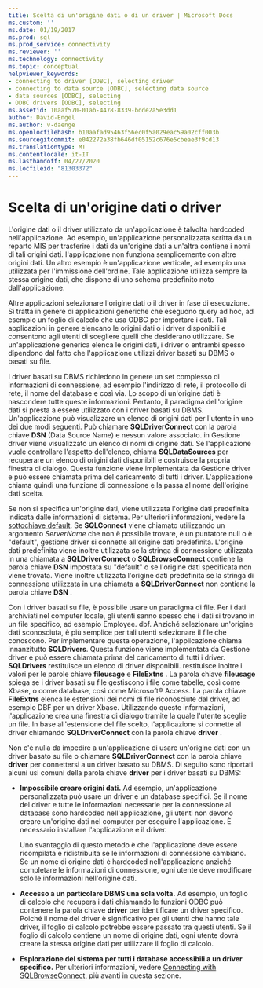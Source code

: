 ```yaml
---
title: Scelta di un'origine dati o di un driver | Microsoft Docs
ms.custom: ''
ms.date: 01/19/2017
ms.prod: sql
ms.prod_service: connectivity
ms.reviewer: ''
ms.technology: connectivity
ms.topic: conceptual
helpviewer_keywords:
- connecting to driver [ODBC], selecting driver
- connecting to data source [ODBC], selecting data source
- data sources [ODBC], selecting
- ODBC drivers [ODBC], selecting
ms.assetid: 10aaf570-01ab-4478-8339-bdde2a5e3dd1
author: David-Engel
ms.author: v-daenge
ms.openlocfilehash: b10aafad95463f56ec0f5a029eac59a02cff003b
ms.sourcegitcommit: e042272a38fb646df05152c676e5cbeae3f9cd13
ms.translationtype: MT
ms.contentlocale: it-IT
ms.lasthandoff: 04/27/2020
ms.locfileid: "81303372"
---
```

# <a name="choosing-a-data-source-or-driver"></a>Scelta di un'origine dati o driver
L'origine dati o il driver utilizzato da un'applicazione è talvolta hardcoded nell'applicazione. Ad esempio, un'applicazione personalizzata scritta da un reparto MIS per trasferire i dati da un'origine dati a un'altra contiene i nomi di tali origini dati. l'applicazione non funziona semplicemente con altre origini dati. Un altro esempio è un'applicazione verticale, ad esempio una utilizzata per l'immissione dell'ordine. Tale applicazione utilizza sempre la stessa origine dati, che dispone di uno schema predefinito noto dall'applicazione.  
  
 Altre applicazioni selezionare l'origine dati o il driver in fase di esecuzione. Si tratta in genere di applicazioni generiche che eseguono query ad hoc, ad esempio un foglio di calcolo che usa ODBC per importare i dati. Tali applicazioni in genere elencano le origini dati o i driver disponibili e consentono agli utenti di scegliere quelli che desiderano utilizzare. Se un'applicazione generica elenca le origini dati, i driver o entrambi spesso dipendono dal fatto che l'applicazione utilizzi driver basati su DBMS o basati su file.  
  
 I driver basati su DBMS richiedono in genere un set complesso di informazioni di connessione, ad esempio l'indirizzo di rete, il protocollo di rete, il nome del database e così via. Lo scopo di un'origine dati è nascondere tutte queste informazioni. Pertanto, il paradigma dell'origine dati si presta a essere utilizzato con i driver basati su DBMS. Un'applicazione può visualizzare un elenco di origini dati per l'utente in uno dei due modi seguenti. Può chiamare **SQLDriverConnect** con la parola chiave **DSN** (Data Source Name) e nessun valore associato. in Gestione driver viene visualizzato un elenco di nomi di origine dati. Se l'applicazione vuole controllare l'aspetto dell'elenco, chiama **SQLDataSources** per recuperare un elenco di origini dati disponibili e costruisce la propria finestra di dialogo. Questa funzione viene implementata da Gestione driver e può essere chiamata prima del caricamento di tutti i driver. L'applicazione chiama quindi una funzione di connessione e la passa al nome dell'origine dati scelta.  
  
 Se non si specifica un'origine dati, viene utilizzata l'origine dati predefinita indicata dalle informazioni di sistema. Per ulteriori informazioni, vedere la [sottochiave default](../../../odbc/reference/install/default-subkey.md). Se **SQLConnect** viene chiamato utilizzando un argomento *ServerName* che non è possibile trovare, è un puntatore null o è "default", gestione driver si connette all'origine dati predefinita. L'origine dati predefinita viene inoltre utilizzata se la stringa di connessione utilizzata in una chiamata a **SQLDriverConnect** o **SQLBrowseConnect** contiene la parola chiave **DSN** impostata su "default" o se l'origine dati specificata non viene trovata. Viene inoltre utilizzata l'origine dati predefinita se la stringa di connessione utilizzata in una chiamata a **SQLDriverConnect** non contiene la parola chiave **DSN** .  
  
 Con i driver basati su file, è possibile usare un paradigma di file. Per i dati archiviati nel computer locale, gli utenti sanno spesso che i dati si trovano in un file specifico, ad esempio Employee. dbf. Anziché selezionare un'origine dati sconosciuta, è più semplice per tali utenti selezionare il file che conoscono. Per implementare questa operazione, l'applicazione chiama innanzitutto **SQLDrivers**. Questa funzione viene implementata da Gestione driver e può essere chiamata prima del caricamento di tutti i driver. **SQLDrivers** restituisce un elenco di driver disponibili. restituisce inoltre i valori per le parole chiave **fileusage** e **FileExtns** . La parola chiave **fileusage** spiega se i driver basati su file gestiscono i file come tabelle, così come Xbase, o come database, così come Microsoft® Access. La parola chiave **FileExtns** elenca le estensioni dei nomi di file riconosciute dal driver, ad esempio DBF per un driver Xbase. Utilizzando queste informazioni, l'applicazione crea una finestra di dialogo tramite la quale l'utente sceglie un file. In base all'estensione del file scelto, l'applicazione si connette al driver chiamando **SQLDriverConnect** con la parola chiave **driver** .  
  
 Non c'è nulla da impedire a un'applicazione di usare un'origine dati con un driver basato su file o chiamare **SQLDriverConnect** con la parola chiave **driver** per connettersi a un driver basato su DBMS. Di seguito sono riportati alcuni usi comuni della parola chiave **driver** per i driver basati su DBMS:  
  
-   **Impossibile creare origini dati.** Ad esempio, un'applicazione personalizzata può usare un driver e un database specifici. Se il nome del driver e tutte le informazioni necessarie per la connessione al database sono hardcoded nell'applicazione, gli utenti non devono creare un'origine dati nel computer per eseguire l'applicazione. È necessario installare l'applicazione e il driver.  
  
     Uno svantaggio di questo metodo è che l'applicazione deve essere ricompilata e ridistribuita se le informazioni di connessione cambiano. Se un nome di origine dati è hardcoded nell'applicazione anziché completare le informazioni di connessione, ogni utente deve modificare solo le informazioni nell'origine dati.  
  
-   **Accesso a un particolare DBMS una sola volta.** Ad esempio, un foglio di calcolo che recupera i dati chiamando le funzioni ODBC può contenere la parola chiave **driver** per identificare un driver specifico. Poiché il nome del driver è significativo per gli utenti che hanno tale driver, il foglio di calcolo potrebbe essere passato tra questi utenti. Se il foglio di calcolo contiene un nome di origine dati, ogni utente dovrà creare la stessa origine dati per utilizzare il foglio di calcolo.  
  
-   **Esplorazione del sistema per tutti i database accessibili a un driver specifico.** Per ulteriori informazioni, vedere [Connecting with SQLBrowseConnect](../../../odbc/reference/develop-app/connecting-with-sqlbrowseconnect.md), più avanti in questa sezione.
